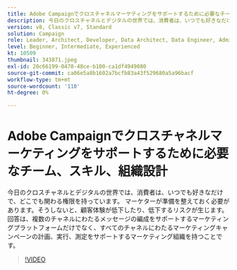 ```yaml
---
title: Adobe Campaignでクロスチャネルマーケティングをサポートするために必要なチーム、スキル、組織設計
description: 今日のクロスチャネルとデジタルの世界では、消費者は、いつでも好きなだけで、どこでも関わる権限を持っています。
version: v8, Classic v7, Standard
solution: Campaign
role: Leader, Architect, Developer, Data Architect, Data Engineer, Admin, User
level: Beginner, Intermediate, Experienced
kt: 10509
thumbnail: 343871.jpeg
exl-id: 20c66199-0470-48ce-b100-ca1df4949080
source-git-commit: ca06e5a8b1602a7bcfb83a43f529680a5a96bacf
workflow-type: tm+mt
source-wordcount: '110'
ht-degree: 0%

---
```


# Adobe Campaignでクロスチャネルマーケティングをサポートするために必要なチーム、スキル、組織設計

今日のクロスチャネルとデジタルの世界では、消費者は、いつでも好きなだけで、どこでも関わる権限を持っています。 マーケターが準備を整えておく必要があります。そうしないと、顧客体験が低下したり、低下するリスクが生じます。 回答は、複数のチャネルにわたるメッセージの編成をサポートするマーケティングプラットフォームだけでなく、すべてのチャネルにわたるマーケティングキャンペーンの計画、実行、測定をサポートするマーケティング組織を持つことです。

>[!VIDEO](https://video.tv.adobe.com/v/343871/?quality=12&learn=on)
